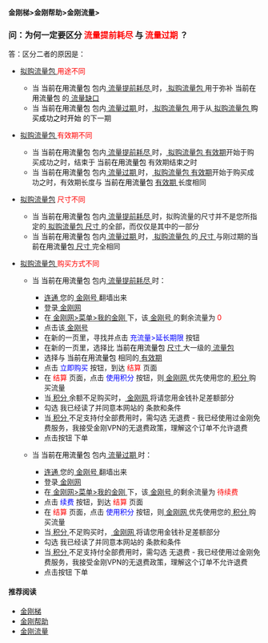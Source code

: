 #### 金刚梯>金刚帮助>金刚流量>
### 问：为何一定要区分<font color="Red"> 流量提前耗尽 </font>与<font color="Red"> 流量过期 </font>？
答：区分二者的原因是：

- [ 拟购流量包 ](https://github.com/a2zitpro/web/blob/master/kkdatatrafficpackagetobepurchased.md)<font color="Red"> 用途不同 </font>
  - 当<font color="Black"> 当前在用流量包 </font>包内[ 流量提前耗尽 ](https://github.com/a2zitpro/web/blob/master/kkdatatrafficisexhaustedearly.md)时，[ 拟购流量包 ](https://github.com/a2zitpro/web/blob/master/kkdatatrafficpackagetobepurchased.md)用于弥补<font color="Black"> 当前在用流量包 </font>的[ 流量缺口 ](https://github.com/a2zitpro/web/blob/master/kkdatatrafficgap.md)
  - 当<font color="Black"> 当前在用流量包 </font>包内[ 流量过期 ](https://github.com/a2zitpro/web/blob/master/kkdatatrafficexpired.md)时，[ 拟购流量包 ](https://github.com/a2zitpro/web/blob/master/kkdatatrafficpackagetobepurchased.md)用于从[ 拟购流量包 ](https://github.com/a2zitpro/web/blob/master/kkdatatrafficpackagetobepurchased.md)<font color="Black"> 购买成功之时开始 </font>的下一期
- [ 拟购流量包 ](https://a2zitpro.github.io/web/kkdatatrafficpackagetobepurchased)<font color="Red"> 有效期不同 </font>
  - 当<font color="Black"> 当前在用流量包 </font>包内[ 流量提前耗尽 ](https://github.com/a2zitpro/web/blob/master/kkdatatrafficisexhaustedearly.md)时，[ 拟购流量包 ](https://github.com/a2zitpro/web/blob/master/kkdatatrafficpackagetobepurchased.md)[有效期](https://github.com/a2zitpro/web/blob/master/kkdatatrafficpackagevalidityperiod.md)开始于购买成功之时，结束于<font color="Black"> 当前在用流量包 </font>有效期结束之时
  - 当<font color="Black"> 当前在用流量包 </font>包内[ 流量过期 ](https://github.com/a2zitpro/web/blob/master/kkdatatrafficexpired.md)时，[ 拟购流量包 ](https://github.com/a2zitpro/web/blob/master/kkdatatrafficpackagetobepurchased.md)[有效期](https://github.com/a2zitpro/web/blob/master/kkdatatrafficpackagevalidityperiod.md)开始于购买成功之时，有效期长度与<font color="Black"> 当前在用流量包 </font>[ 有效期 ](https://github.com/a2zitpro/web/blob/master/kkdatatrafficpackagevalidityperiod.md) 长度相同
- [ 拟购流量包](https://github.com/a2zitpro/web/blob/master/kkdatatrafficpackagetobepurchased.md)<font color="Red"> 尺寸不同 </font>
  - 当<font color="Black"> 当前在用流量包 </font>包内[ 流量提前耗尽 ](https://github.com/a2zitpro/web/blob/master/kkdatatrafficisexhaustedearly.md)时，拟购流量的尺寸并不是您所指定的[ 拟购流量包 ](https://github.com/a2zitpro/web/blob/master/kkdatatrafficpackagetobepurchased.md) [ 尺寸 ](https://github.com/a2zitpro/web/blob/master/kkdatatrafficsize.md)的全部，而仅仅是其中的一部分
  - 当<font color="Black"> 当前在用流量包 </font>包内[ 流量过期 ](https://github.com/a2zitpro/web/blob/master/kkdatatrafficexpired.md)时，[ 拟购流量包 ](https://github.com/a2zitpro/web/blob/master/kkdatatrafficpackagetobepurchased.md)的[ 尺寸 ](https://github.com/a2zitpro/web/blob/master/kkdatatrafficsize.md)与刚过期的<font color="Black" >当前在用流量包</font >[ 尺寸 ](https://github.com/a2zitpro/web/blob/master/kkdatatrafficsize.md)完全相同

- [ 拟购流量包 ](https://github.com/a2zitpro/web/blob/master/kkdatatrafficpackagetobepurchased.md)<font color="Red"> 购买方式不同 </font>
  - 当<font color="Black"> 当前在用流量包 </font>包内[ 流量提前耗尽 ](https://github.com/a2zitpro/web/blob/master/kkdatatrafficisexhaustedearly.md)时：
    - [ 连通 ](https://github.com/a2zitpro/web/blob/master/useofkkid.md)您的[ 金刚号 ](https://github.com/a2zitpro/web/blob/master/kkid.md)翻墙出来
    - 登录[ 金刚网 ](https://github.com/a2zitpro/web/blob/master/kksitecn.md)
    - 在[ 金刚网>菜单>我的金刚 ](https://www.atozitpro.net/zh/my-account/)下，该[ 金刚号 ](https://github.com/a2zitpro/web/blob/master/kkid.md)的剩余流量为<font color="Red"> 0 </font>
    - 点击该[ 金刚号 ](https://github.com/a2zitpro/web/blob/master/kkid.md)
    - 在新的一页里，寻找并点击 <font color="Blue"> 充流量>延长期限 </font>按钮
    - 在新的一页里，选择比<font color="Black"> 当前在用流量包 </font> [ 尺寸 ](https://github.com/a2zitpro/web/blob/master/kkdatatrafficsize.md)大一级的[ 流量包 ](https://github.com/a2zitpro/web/blob/master/kkdatatrafficpackage.md)
    - 选择与<font color="Black"> 当前在用流量包 </font>相同的[ 有效期 ](https://github.com/a2zitpro/web/blob/master/kkdatatrafficpackagevalidityperiod.md)
    - 点击<font color="Blue" > 立即购买 </font>按钮，到达<font color="Red"> 结算 </font>页面
    - 在<font color="Red" > 结算 </font>页面，点击<font color="Blue" > 使用积分 </font>按钮，则[ 金刚网 ](https://github.com/a2zitpro/web/blob/master/kksitecn.md)优先使用您的[ 积分 ](https://github.com/a2zitpro/web/blob/master/kkpoints.md)购买流量
    - 当[ 积分 ](https://github.com/a2zitpro/web/blob/master/kkpoints.md)余额不足购买时，[ 金刚网 ](https://github.com/a2zitpro/web/blob/master/kksitecn.md)将请您用金钱䃼足差额部分
    - 勾选 我已经读了并同意本网站的 条款和条件
    - 当[ 积分 ](https://github.com/a2zitpro/web/blob/master/kkpoints.md)不足支持付全部费用时，需勾选 无退费 - 我已经使用过金刚免费服务，我接受金刚VPN的无退费政策，理解这个订单不允许退费
    - 点击按钮 下单


  - 当<font color="Black"> 当前在用流量包 </font>包内[ 流量过期 ](https://github.com/a2zitpro/web/blob/master/kkdatatrafficexpired.md)时：
    - [ 连通 ](https://github.com/a2zitpro/web/blob/master/useofkkid.md)您的[ 金刚号 ](https://github.com/a2zitpro/web/blob/master/kkid.md)翻墙出来
    - 登录[ 金刚网 ](https://github.com/a2zitpro/web/blob/master/kksitecn.md)
    - 在[ 金刚网>菜单>我的金刚 ](https://www.atozitpro.net/zh/my-account/)下，该[ 金刚号 ](https://github.com/a2zitpro/web/blob/master/kkid.md)的剩余流量为<font color="Red"> 待续费 </font>
    - 点击<font color="Blue" > 续费 </font>按钮，到达<font color="Red"> 结算 </font>页面
    - 在<font color="Red" > 结算 </font>页面，点击<font color="Blue" > 使用积分 </font>按钮，则[ 金刚网 ](https://github.com/a2zitpro/web/blob/master/kksitecn.md)优先使用您的[ 积分 ](https://github.com/a2zitpro/web/blob/master/kkpoints.md)购买流量
    - 当[ 积分 ](https://github.com/a2zitpro/web/blob/master/kkpoints.md)不足购买时，[ 金刚网 ](https://github.com/a2zitpro/web/blob/master/kksitecn.md)将请您用金钱䃼足差额部分
    - 勾选 我已经读了并同意本网站的 条款和条件
    - 当[ 积分 ](https://github.com/a2zitpro/web/blob/master/kkpoints.md)不足支持付全部费用时，需勾选 无退费 - 我已经使用过金刚免费服务，我接受金刚VPN的无退费政策，理解这个订单不允许退费
    - 点击按钮 下单

#### 推荐阅读

- [金刚梯](https://github.com/a2zitpro/web/blob/master/dlb.md)
- [金刚帮助](https://github.com/a2zitpro/web/blob/master/list_helpkkvpn.md)
- [金刚流量](https://github.com/a2zitpro/web/blob/master/list_kkdatatraffic.md)
